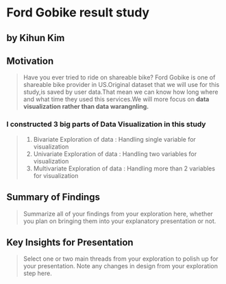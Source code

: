 # Ford Gobike result study
## by Kihun Kim 




## Motivation 

> Have you ever tried to ride on shareable bike? Ford Gobike is one of shareable bike provider in US.Original dataset that we will use for this study,is saved by user data.That mean we can know how long where and what time they used this services.We will more focus on **data visualization rather than data warangnling.**

### I constructed 3 big parts of Data Visualization in this study
> 1. Bivariate Exploration of data :  Handling single variable for visualization
> 2. Univariate Exploration of data : Handling two variables for visualization
> 3. Multivariate Exploration of data : Handling more than 2 variables for visualization

## Summary of Findings

> Summarize all of your findings from your exploration here, whether you plan on bringing them into your explanatory presentation or not.


## Key Insights for Presentation

> Select one or two main threads from your exploration to polish up for your presentation. Note any changes in design from your exploration step here.

